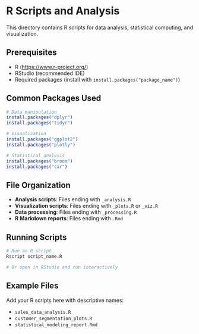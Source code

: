 # R Scripts and Analysis

This directory contains R scripts for data analysis, statistical computing, and visualization.

## Prerequisites

- R (https://www.r-project.org/)
- RStudio (recommended IDE)
- Required packages (install with `install.packages("package_name")`)

## Common Packages Used

```r
# Data manipulation
install.packages("dplyr")
install.packages("tidyr")

# Visualization
install.packages("ggplot2")
install.packages("plotly")

# Statistical analysis
install.packages("broom")
install.packages("car")
```

## File Organization

- **Analysis scripts**: Files ending with `_analysis.R`
- **Visualization scripts**: Files ending with `_plots.R` or `_viz.R`
- **Data processing**: Files ending with `_processing.R`
- **R Markdown reports**: Files ending with `.Rmd`

## Running Scripts

```bash
# Run an R script
Rscript script_name.R

# Or open in RStudio and run interactively
```

## Example Files

Add your R scripts here with descriptive names:
- `sales_data_analysis.R`
- `customer_segmentation_plots.R`
- `statistical_modeling_report.Rmd`